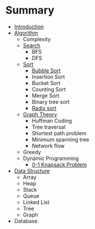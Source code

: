 # Summary

* [Introduction](README.md)
* [Algorithm](algorithm-and-datastructure/algorithm.md)
  * Complexity
  * [Search](algorithm-and-datastructure/algorithm/search.md)
    * BFS
    * DFS
  * [Sort](algorithm-and-datastructure/algorithm/sort.md)
    * [Bubble Sort](algorithm-and-datastructure/algorithm/sort/bubble-sort.md)
    * Insertion Sort
    * Bucket Sort
    * Counting Sort
    * Merge Sort
    * Binary tree sort
    * [Radix sort](algorithm-and-datastructure/algorithm/sort/radix-sort.md)
  * [Graph Theory ](algorithm-and-datastructure/algorithm/graph-theory.md)
    * Huffman Coding
    * Tree traversal 
    * Shortest path problem
    * Minimum spanning tree
    * Network flow
  * Greedy
  * Dynamic Programming
    * [0-1 Knapsack Problem](0-1-knapsack-problem.md)
* [Data Structure](data-structure.md)
  * Array
  * Heap
  * Stack
  * Queue
  * Linked List
  * Tree
  * Graph
* Database

